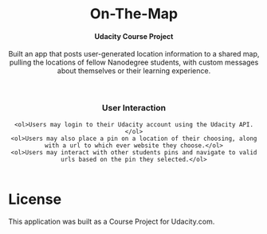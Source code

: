 <header>
  <h1>On-The-Map</h1>
  <h4>Udacity Course Project</h4>
  <p> 
  Built an app that posts user-generated location information to a shared map,
  pulling the locations of fellow Nanodegree students, with custom messages about themselves or their learning experience.  
  </p>
</header>

<header>
  <h3>User Interaction</h3>

    <ol>Users may login to their Udacity account using the Udacity API.</ol>
    <ol>Users may also place a pin on a location of their choosing, along with a url to which ever website they choose.</ol>
    <ol>Users may interact with other students pins and navigate to valid urls based on the pin they selected.</ol>
  
</header>
 


# License
This application was built as a Course Project for Udacity.com.
